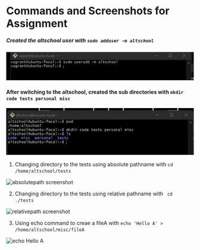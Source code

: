 # Commands and Screenshots for Assignment

##### Created the altschool user with ```sudo adduser -m altschool```
   
![useradd screenshot](images/1.altschooluser.png)

#### After switching to the altschool, created the sub directories with ```mkdir code tests personal misc```

![subdirectories screenshot](images/1b.subdirectories.png)

1. Changing directory to the tests using absolute pathname with ```cd /home/altschool/tests```

![absolutepath screenshot](images/2a.abslutetests)

2. Changing directory to the tests using relative pathname with ``` cd ./tests```

![relativepath screenshot](images/2b.relativetests)

3. Using echo command to creae a fileA with ```echo 'Hello A' > /home/altschool/misc/fileA```

![echo Hello A](images/3.echoHelloA)


